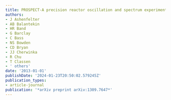 ```yaml
---
title: PROSPECT-A precision reactor oscillation and spectrum experiment at short baselines
authors:
- J Ashenfelter
- AB Balantekin
- HR Band
- G Barclay
- C Bass
- NS Bowden
- CD Bryan
- JJ Cherwinka
- R Chu
- T Classen
- ' others'
date: '2013-01-01'
publishDate: '2024-01-23T20:50:02.579245Z'
publication_types:
- article-journal
publication: '*arXiv preprint arXiv:1309.7647*'
---
```

